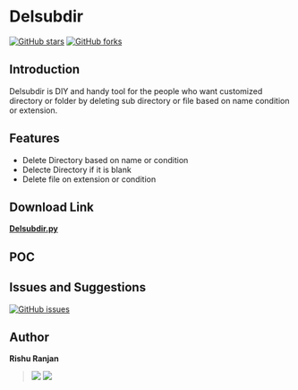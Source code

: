 # Delsubdir
[![GitHub stars](https://img.shields.io/github/stars/rishuranjanofficial/Delsubdir?logoColor=blue&style=social)](https://github.com/rishuranjanofficial/Delsubdir/stargazers)   [![GitHub forks](https://img.shields.io/github/forks/rishuranjanofficial/Delsubdir?logoColor=blue&style=social)](https://github.com/rishuranjanofficial/Delsubdir/network)

## Introduction
Delsubdir is DIY and handy tool for the people who want customized directory or folder by deleting sub directory or file based on name condition or extension.


## Features
- Delete Directory based on name or condition
- Delecte Directory if it is blank
- Delete file on extension or condition

## Download Link 
**[Delsubdir.py](https://rishuranjanofficial.github.io/JWTweak/JWTweak.py)**

## POC


## Issues and Suggestions
[![GitHub issues](https://img.shields.io/github/issues/rishuranjanofficial/Delsubdir?label=Contribution&style=social)](https://github.com/rishuranjanofficial/Delsubdir/issues)

## Author
**Rishu Ranjan**   
> [![](https://img.shields.io/twitter/follow/tweetit_rrj?style=social)](https://twitter.com/intent/follow?screen_name=tweetit_rrj)   [![](https://static-exp1.licdn.com/sc/h/95o6rrc5ws6mlw6wqzy0xgj7y)](https://www.linkedin.com/in/rishuranjan/)

